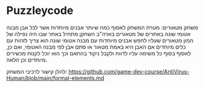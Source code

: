 # Puzzleycode

משחק מטאורים: מטרת המשחק לאסוף כמה שיותר אבנים מיוחדות אשר לכל אבן מבנה אטומי שונה באתרים של מטאורים בארה"ב השחקן מתחיל באתר שבו היה נפילה של המון מטאורים שעליו לחפש אבנים מיוחדות עם מבנה אטומי שונה הוא צריך לזהות עם כלים מיוחדים אם האבן היא באמת מטאור או סתם אבן לפי מבנה האטומי, ואם כן, לאסוף בסוף כל משימה עליו לדווח ולקבל ניקוד בהתאם וכך הוא יוכל לקנות מכשירים מיוחדים וכן הלאה.

להלן קישור לרכיבי המשחק: 
 https://github.com/game-dev-course/AntiVirus-Human/blob/main/formal-elements.md

